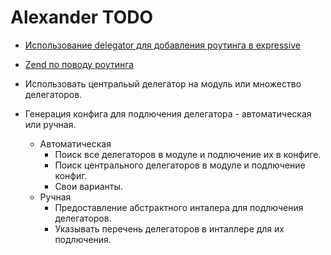 # Alexander TODO

* [Использование delegator для добавления роутинга в expressive](https://docs.zendframework.com/zend-expressive/cookbook/autowiring-routes-and-pipelines/#delegator-factories)
* [Zend по поводу роутинга](https://framework.zend.com/blog/2017-03-30-expressive-config-routes.html)

* Использовать центральый делегатор на модуль или множество делегаторов.
* Генерация конфига для подлючения делегатора - автоматическая или ручная.
  * Автоматическая
    * Поиск все делегаторов в модуле и подлючение их в конфиге. 
    * Поиск центрального делегаторов в модуле и подлючение конфиг.
    * Свои варианты. 
  * Ручная
    * Предоставление абстрактного инталера для подлючения делегаторов.
    * Указывать перечень делегаторов в инталлере для их подлючения.
